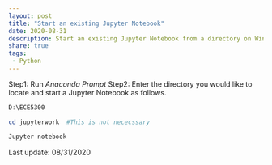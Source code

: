 ```yaml
---
layout: post
title: "Start an existing Jupyter Notebook"
date: 2020-08-31
description: Start an existing Jupyter Notebook from a directory on Windows
share: true
tags:
 - Python
---
```


Step1: Run *Anaconda Prompt*
Step2: Enter the directory you would like to locate and start a Jupyter Notebook as follows.

```powershell
D:\ECE5300

cd jupyterwork  #This is not nececssary

Jupyter notebook
```

Last update: 08/31/2020

